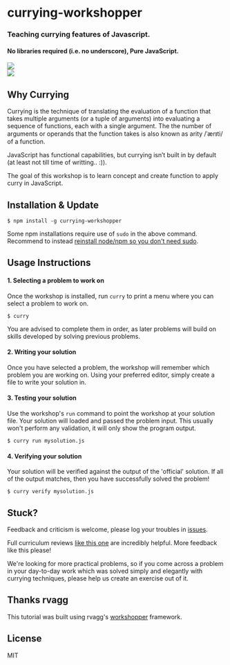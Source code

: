 # currying-workshopper

### Teaching currying features of Javascript.

#### No libraries required (i.e. no underscore), Pure JavaScript.

<a href="https://nodei.co/npm/currying-workshopper/"><img src="https://nodei.co/npm/currying-workshopper.png?downloads=true&downloadRank=true&stars=true">
  <br /><img src="https://nodei.co/npm-dl/currying-workshopper.png?months=12">
</a>

## Why Currying

Currying is the technique of translating the evaluation of a function that takes multiple arguments (or a tuple of arguments) into evaluating a sequence of functions, each with a single argument.
The the number of arguments or operands that the function takes is also known as arity /ˈærᵻti/ of a function.

JavaScript has functional capabilities, but currying isn’t built in by default (at least not till time of writting.. :)).

The goal of this workshop is to learn concept and create function to apply curry in JavaScript.

## Installation & Update

```
$ npm install -g currying-workshopper
```

Some npm installations require use of `sudo` in the above command. Recommend to instead [reinstall node/npm so you don't need sudo](https://gist.github.com/isaacs/579814).

## Usage Instructions

#### 1. Selecting a problem to work on

Once the workshop is installed, run `curry` to print a menu
where you can select a problem to work on.

```
$ curry
```

You are advised to complete them in order, as later problems will build on skills developed by solving previous problems.

#### 2. Writing your solution

Once you have selected a problem, the workshop will remember which problem you are working on.
Using your preferred editor, simply create a file to write your solution in.

#### 3. Testing your solution

Use the workshop's `run` command to point the workshop at your solution file. Your solution will loaded
and passed the problem input. This usually won't perform any validation, it will only show the program output.

```
$ curry run mysolution.js
```

#### 4. Verifying your solution

Your solution will be verified against the output of the 'official' solution.
If all of the output matches, then you have successfully solved the problem!

```
$ curry verify mysolution.js
```

## Stuck?

Feedback and criticism is welcome, please log your troubles in [issues](https://github.com/kishorsharma/currying-workshopper/issues).

Full curriculum reviews [like this one](https://github.com/kishorsharma/currying-workshopper/issues/1) are incredibly helpful. More feedback like this please!

We're looking for more practical problems, so if you come across a problem in your day-to-day work which was solved simply and elegantly with currying techniques, please help us create an exercise out of it.

## Thanks rvagg

This tutorial was built using rvagg's [workshopper](https://github.com/rvagg/workshopper) framework.

## License

MIT
